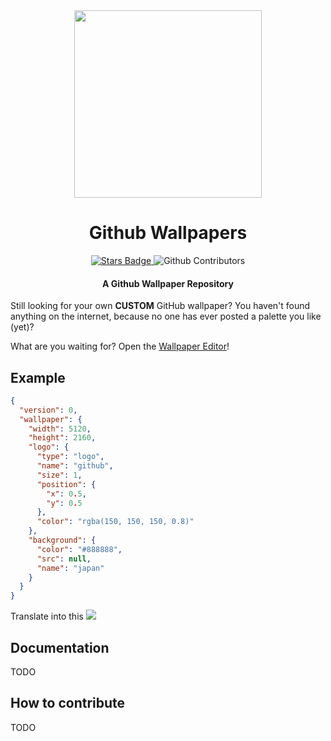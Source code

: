 <div align="center">
    <img src ="https://user-images.githubusercontent.com/55745404/125053887-e28c4000-e0a5-11eb-8085-9be40820bef4.png" width="300">
    <h1 align="center">Github Wallpapers</h1>
    <a href="https://github.com/Lucaffo/github-wallpapers/stargazers">
         <img src="https://img.shields.io/github/stars/Lucaffo/github-wallpapers" alt="Stars Badge"></img>
    </a>
    <img alt="Github Contributors" src="https://img.shields.io/github/contributors/Lucaffo/github-wallpapers"></img>

</div>
<div align="center">
    <h4> A Github Wallpaper Repository</h4>
</div>

Still looking for your own **CUSTOM** GitHub wallpaper? You haven't found anything on the internet, because no one has ever posted a palette you like (yet)?

What are you waiting for? Open the [Wallpaper Editor](https://lucaffo.github.io/github-wallpapers/)!

## Example
```json
{
  "version": 0,
  "wallpaper": {
    "width": 5120,
    "height": 2160,
    "logo": {
      "type": "logo",
      "name": "github",
      "size": 1,
      "position": {
        "x": 0.5,
        "y": 0.5
      },
      "color": "rgba(150, 150, 150, 0.8)"
    },
    "background": {
      "color": "#888888",
      "src": null,
      "name": "japan"
    }
  }
}
```

Translate into this
<img src="https://raw.githubusercontent.com/Lucaffo/github-wallpapers/main/src/Examples/japan_example.png"/>

## Documentation
TODO

## How to contribute
TODO
